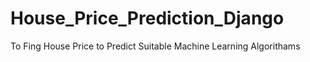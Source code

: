 # House_Price_Prediction_Django
To Fing House Price to Predict Suitable Machine Learning Algorithams
